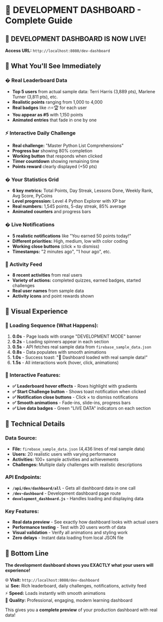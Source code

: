# 🎪 DEVELOPMENT DASHBOARD - Complete Guide

## 🚀 DEVELOPMENT DASHBOARD IS NOW LIVE!

**Access URL:** `http://localhost:8080/dev-dashboard`

## 🎯 What You'll See Immediately

### **� Real Leaderboard Data**
- **Top 5 users** from actual sample data: Terri Harris (3,889 pts), Marlene Turner (3,811 pts), etc.
- **Realistic points** ranging from 1,000 to 4,000
- **Real badges** like 🔥⭐🏆 for each user
- **You appear as #5** with 1,150 points
- **Animated entries** that fade in one by one

### **⚡ Interactive Daily Challenge**
- **Real challenge:** "Master Python List Comprehensions"
- **Progress bar** showing 80% completion
- **Working button** that responds when clicked
- **Timer countdown** showing remaining time
- **Points reward** clearly displayed (+50 pts)

### **� Your Statistics Grid**
- **6 key metrics:** Total Points, Day Streak, Lessons Done, Weekly Rank, Avg Score, PyCoins
- **Level progression:** Level 4 Python Explorer with XP bar
- **Real numbers:** 1,545 points, 5-day streak, 85% average
- **Animated counters** and progress bars

### **� Live Notifications**
- **5 realistic notifications** like "You earned 50 points today!"
- **Different priorities:** High, medium, low with color coding
- **Working close buttons** (click × to dismiss)
- **Timestamps:** "2 minutes ago", "1 hour ago", etc.

### **📱 Activity Feed** 
- **8 recent activities** from real users
- **Variety of actions:** completed quizzes, earned badges, started challenges
- **Real user names** from sample data
- **Activity icons** and point rewards shown

## 🎨 Visual Experience

### **🌟 Loading Sequence (What Happens):**
1. **0.0s** - Page loads with orange "DEVELOPMENT MODE" banner
2. **0.2s** - Loading spinners appear in each section
3. **0.5s** - API fetches real sample data from `firebase_sample_data.json`
4. **0.8s** - Data populates with smooth animations
5. **1.0s** - Success toast: "🎪 Dashboard loaded with real sample data!"
6. **1.5s** - All interactions work (hover, click, animations)

### **🎪 Interactive Features:**
- **✅ Leaderboard hover effects** - Rows highlight with gradients
- **✅ Start Challenge button** - Shows toast notification when clicked  
- **✅ Notification close buttons** - Click × to dismiss notifications
- **✅ Smooth animations** - Fade-ins, slide-ins, progress bars
- **✅ Live data badges** - Green "LIVE DATA" indicators on each section

## 🔧 Technical Details

### **Data Source:**
- **File:** `firebase_sample_data.json` (4,436 lines of real sample data)
- **Users:** 20 realistic users with varying performance
- **Activities:** 100+ sample activities and achievements
- **Challenges:** Multiple daily challenges with realistic descriptions

### **API Endpoints:**
- **`/api/dev/dashboard/all`** - Gets all dashboard data in one call
- **`/dev-dashboard`** - Development dashboard page route
- **`development_dashboard.js`** - Handles loading and displaying data

### **Key Features:**
- **Real data preview** - See exactly how dashboard looks with actual users
- **Performance testing** - Test with 20 users worth of data  
- **Visual validation** - Verify all animations and styling work
- **Zero delays** - Instant data loading from local JSON file

## 🎯 Bottom Line

**The development dashboard shows you EXACTLY what your users will experience!**

🌐 **Visit:** `http://localhost:8080/dev-dashboard`  
📊 **See:** Rich leaderboard, daily challenges, notifications, activity feed  
⚡ **Speed:** Loads instantly with smooth animations  
🎪 **Quality:** Professional, engaging, modern learning dashboard  

This gives you a **complete preview** of your production dashboard with real data!
